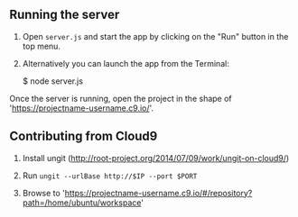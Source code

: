 ## Running the server

1) Open `server.js` and start the app by clicking on the "Run" button in the top menu.

2) Alternatively you can launch the app from the Terminal:

    $ node server.js

Once the server is running, open the project in the shape of 'https://projectname-username.c9.io/'.

## Contributing from Cloud9

1) Install ungit (http://root-project.org/2014/07/09/work/ungit-on-cloud9/)

2) Run `ungit --urlBase http://$IP --port $PORT`

3) Browse to 'https://projectname-username.c9.io/#/repository?path=/home/ubuntu/workspace'